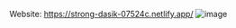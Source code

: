 Website: https://strong-dasik-07524c.netlify.app/
![image](https://github.com/user-attachments/assets/b4ba0fcc-d139-48ee-b536-f862d50dfcd0)
